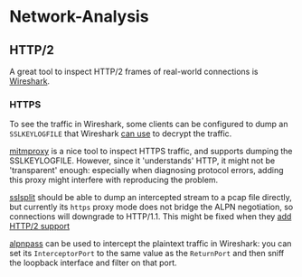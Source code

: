 # Network-Analysis

## HTTP/2

A great tool to inspect HTTP/2 frames of real-world connections is
[Wireshark](https://www.wireshark.org).

### HTTPS

To see the traffic in Wireshark, some clients can be configured to dump an
`SSLKEYLOGFILE` that Wireshark
[can use](https://wiki.wireshark.org/TLS#Using_the_.28Pre.29-Master-Secret)
to decrypt the traffic.

[mitmproxy](https://mitmproxy.org) is a nice tool to inspect HTTPS traffic,
and supports dumping the SSLKEYLOGFILE. However, since it 'understands' HTTP,
it might not be 'transparent' enough: especially when diagnosing protocol
errors, adding this proxy might interfere with reproducing the problem.

[sslsplit](https://www.roe.ch/SSLsplit) should be able to dump an intercepted
stream to a pcap file directly, but currently its `https` proxy mode does not
bridge the ALPN negotiation, so connections will downgrade to HTTP/1.1. This
might be fixed when they [add HTTP/2 support](https://github.com/droe/sslsplit/issues/218)

[alpnpass](https://github.com/VerSprite/alpnpass) can be used to intercept
the plaintext traffic in Wireshark: you can set its `InterceptorPort` to
the same value as the `ReturnPort` and then sniff the loopback interface and
filter on that port.
